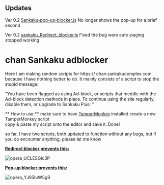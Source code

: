 ## Updates
Ver 0.2 [Sankaku-pop-up-blocker.js](Sankaku-pop-up-blocker.js) No longer shows the pop-up for a brief second

Ver 0.2 [sankaku_Redirect_blocker.js](sankaku_Redirect_blocker.js) Fixed the bug were auto-paging stopped working


# chan Sankaku adblocker

Here I am making random scripts for https:// chan.sankakucomplex.com because I have nothing better to do. It mainly consists of a script to stop the stupid message:

"You have been flagged as using Ad-block, or scripts that meddle with the Ad-block detection methods in place. To continue using the site regularly, disable them, or upgrade to Sankaku Plus! "

** How to use:**
make sure to have [TamperMonkey]([URL](https://chromewebstore.google.com/detail/tampermonkey/dhdgffkkebhmkfjojejmpbldmpobfkfo)) installed
create a new TamperMonkey script  
copy & paste my script onto the editor and save it.
Done!

so far, I have two scripts, both updated to function without any bugs, but if you do encounter anything, please let me know

**[Redirect blocker prevents this:](sankaku_Redirect_blocker.js)**

![opera_UCLESGic3P](https://github.com/Poofless321/chan-Sankaku-adblock/assets/29880230/7c96126a-5807-473c-85ac-48555cc09dee)


**[Pop-up blocker prevents this:](Sankaku-pop-up-blocker.js)**

![opera_YJ95IuW5gB](https://github.com/Poofless321/chan-Sankaku-adblock/assets/29880230/463ed8ef-6494-4681-ab43-46069210a04c)

